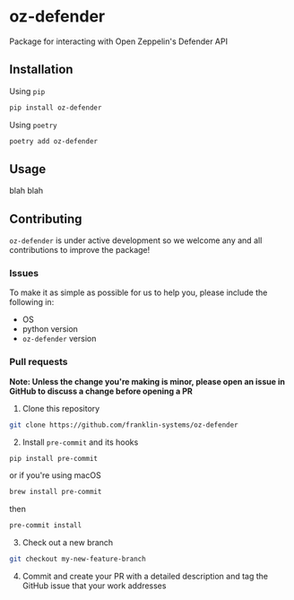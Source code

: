 # oz-defender
Package for interacting with Open Zeppelin's Defender API

## Installation
Using `pip`
```bash
pip install oz-defender
```

Using `poetry`
```bash
poetry add oz-defender
```

## Usage
blah blah

## Contributing
`oz-defender` is under active development so we welcome any and all contributions to improve the package!
### Issues
To make it as simple as possible for us to help you, please include the following in:
- OS
- python version
- `oz-defender` version

### Pull requests
**Note: Unless the change you're making is minor, please open an issue in GitHub to discuss a change before opening a PR**
1. Clone this repository
```bash
git clone https://github.com/franklin-systems/oz-defender
```
2. Install `pre-commit` and its hooks
```bash
pip install pre-commit
```
or if you're using macOS
```bash
brew install pre-commit
```
then
```bash
pre-commit install
```
3. Check out a new branch
```bash
git checkout my-new-feature-branch
```
4. Commit and create your PR with a detailed description and tag the GitHub issue that your work addresses 

